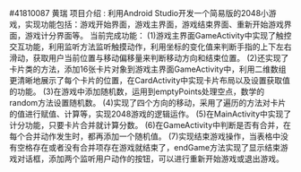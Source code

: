 #41810087 黄瑞
项目介绍 :
利用Android Studio开发一个简易版的2048小游戏，实现功能包括：游戏开始界面，游戏主界面，游戏结束界面、重新开始游戏界面，游戏计分界面等。
当前完成功能：
(1)游戏主界面GameActivity中实现了触控交互功能，利用监听方法监听触摸动作，利用坐标的变化值来判断手指的上下左右滑动，获取用户当前位置与移动偏移量来判断移动方向和结束位置。
(2)还实现了卡片类的方法，添加16张卡片对象到游戏主界面GameActivity中，利用二维数组更清晰地展示了每个卡片的位置，在CardActivity中实现卡片布局以及设置获取值的功能。
(3)在游戏中添加随机数，运用到emptyPoints处理空点，数学的random方法设置随机数。
(4)实现了四个方向的移动，采用了遍历的方法对卡片的值进行赋值、计算等，实现2048游戏的逻辑运作。
(5)在MainActivity中实现了计分功能，只要卡片合并就计算分数。
(6)在GameActivity中判断是否有合并，在每个合并动作发生时，都再添加一个随机值。
(7)实现结束游戏操作，当表格中没有空格存在或者没有合并项存在游戏就结束了，endGame方法实现了显示结束游戏对话框，添加两个监听用户动作的按钮，可以进行重新开始游戏或退出游戏。
